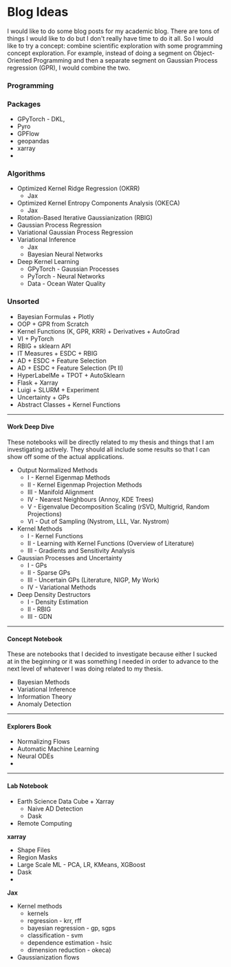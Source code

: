# Blog Ideas

I would like to do some blog posts for my academic blog. There are tons of things I would like to do but I don't really have time to do it all. So I would like to try a concept: combine scientific exploration with some programming concept exploration. For example, instead of doing a segment on Object-Oriented Programming and then a separate segment on Gaussian Process regression (GPR), I would combine the two.


### Programming



### Packages

* GPyTorch - DKL, 
* Pyro
* GPFlow
* geopandas
* xarray
* 


### Algorithms

* Optimized Kernel Ridge Regression (OKRR)
  * Jax
* Optimized Kernel Entropy Components Analysis (OKECA)
  * Jax
* Rotation-Based Iterative Gaussianization (RBIG)
* Gaussian Process Regression
* Variational Gaussian Process Regression
* Variational Inference
  * Jax
  * Bayesian Neural Networks
* Deep Kernel Learning
  * GPyTorch - Gaussian Processes
  * PyTorch - Neural Networks
  * Data - Ocean Water Quality



### Unsorted

* Bayesian Formulas + Plotly
* OOP + GPR from Scratch
* Kernel Functions (K, GPR, KRR) + Derivatives + AutoGrad
* VI + PyTorch
* RBIG + sklearn API
* IT Measures + ESDC + RBIG
* AD + ESDC + Feature Selection
* AD + ESDC + Feature Selection (Pt II)
* HyperLabelMe + TPOT + AutoSklearn
* Flask + Xarray
* Luigi + SLURM + Experiment
* Uncertainty + GPs
* Abstract Classes + Kernel Functions

---
#### Work Deep Dive

These notebooks will be directly related to my thesis and things that I am investigating actively. They should all include some results so that I can show off some of the actual applications.

* Output Normalized Methods
  * I - Kernel Eigenmap Methods
  * II - Kernel Eigenmap Projection Methods
  * III - Manifold Alignment
  * IV - Nearest Neighbours (Annoy, KDE Trees)
  * V - Eigenvalue Decomposition Scaling (rSVD, Multigrid, Random Projections)
  * VI - Out of Sampling (Nystrom, LLL, Var. Nystrom)
* Kernel Methods
  * I - Kernel Functions
  * II - Learning with Kernel Functions (Overview of Literature)
  * III - Gradients and Sensitivity Analysis
* Gaussian Processes and Uncertainty
  * I - GPs
  * II - Sparse GPs
  * III - Uncertain GPs (Literature, NIGP, My Work)
  * IV - Variational Methods
* Deep Density Destructors
  * I - Density Estimation
  * II - RBIG
  * III - GDN

---
#### Concept Notebook

These are notebooks that I decided to investigate because either I sucked at in the beginning or it was something I needed in order to advance to the next level of whatever I was doing related to my thesis.

* Bayesian Methods
* Variational Inference
* Information Theory
* Anomaly Detection

---
#### Explorers Book

* Normalizing Flows
* Automatic Machine Learning
* Neural ODEs
* 

---
#### Lab Notebook

* Earth Science Data Cube + Xarray
  * Naive AD Detection
  * Dask
* Remote Computing

**xarray**

* Shape Files
* Region Masks
* Large Scale ML - PCA, LR, KMeans, XGBoost
* Dask
* 



**Jax**

* Kernel methods
  * kernels
  * regression - krr, rff
  * bayesian regression - gp, sgps
  * classification - svm
  * dependence estimation - hsic
  * dimension reduction - okeca)
* Gaussianization flows
